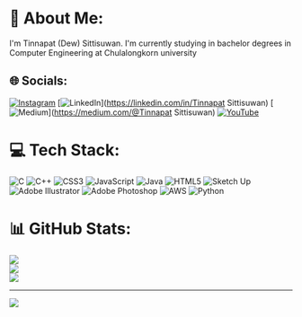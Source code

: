 # 💫 About Me:
I'm Tinnapat (Dew) Sittisuwan. I'm currently studying in bachelor degrees in Computer Engineering at Chulalongkorn university


## 🌐 Socials:
[![Instagram](https://img.shields.io/badge/Instagram-%23E4405F.svg?logo=Instagram&logoColor=white)](https://instagram.com/dewwts) [![LinkedIn](https://img.shields.io/badge/LinkedIn-%230077B5.svg?logo=linkedin&logoColor=white)](https://linkedin.com/in/Tinnapat Sittisuwan) [![Medium](https://img.shields.io/badge/Medium-12100E?logo=medium&logoColor=white)](https://medium.com/@Tinnapat Sittisuwan) [![YouTube](https://img.shields.io/badge/YouTube-%23FF0000.svg?logo=YouTube&logoColor=white)](https://youtube.com/@pixelmath) 

# 💻 Tech Stack:
![C](https://img.shields.io/badge/c-%2300599C.svg?style=for-the-badge&logo=c&logoColor=white) ![C++](https://img.shields.io/badge/c++-%2300599C.svg?style=for-the-badge&logo=c%2B%2B&logoColor=white) ![CSS3](https://img.shields.io/badge/css3-%231572B6.svg?style=for-the-badge&logo=css3&logoColor=white) ![JavaScript](https://img.shields.io/badge/javascript-%23323330.svg?style=for-the-badge&logo=javascript&logoColor=%23F7DF1E) ![Java](https://img.shields.io/badge/java-%23ED8B00.svg?style=for-the-badge&logo=openjdk&logoColor=white) ![HTML5](https://img.shields.io/badge/html5-%23E34F26.svg?style=for-the-badge&logo=html5&logoColor=white) ![Sketch Up](https://img.shields.io/badge/SketchUp-005F9E?style=for-the-badge&logo=sketchup&logoColor=white) ![Adobe Illustrator](https://img.shields.io/badge/adobe%20illustrator-%23FF9A00.svg?style=for-the-badge&logo=adobe%20illustrator&logoColor=white) ![Adobe Photoshop](https://img.shields.io/badge/adobe%20photoshop-%2331A8FF.svg?style=for-the-badge&logo=adobe%20photoshop&logoColor=white) ![AWS](https://img.shields.io/badge/AWS-%23FF9900.svg?style=for-the-badge&logo=amazon-aws&logoColor=white) ![Python](https://img.shields.io/badge/python-3670A0?style=for-the-badge&logo=python&logoColor=ffdd54)
# 📊 GitHub Stats:
![](https://github-readme-stats.vercel.app/api?username=dewwts&theme=dark&hide_border=false&include_all_commits=false&count_private=false)<br/>
![](https://github-readme-streak-stats.herokuapp.com/?user=dewwts&theme=dark&hide_border=false)<br/>
![](https://github-readme-stats.vercel.app/api/top-langs/?username=dewwts&theme=dark&hide_border=false&include_all_commits=false&count_private=false&layout=compact)

---
[![](https://visitcount.itsvg.in/api?id=dewwts&icon=0&color=0)](https://visitcount.itsvg.in)

<!-- Proudly created with GPRM ( https://gprm.itsvg.in ) -->
